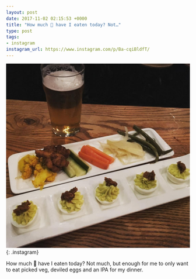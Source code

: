 ```yaml
---
layout: post
date: 2017-11-02 02:15:53 +0000
title: "How much 💩 have I eaten today? Not…"
type: post
tags:
- instagram
instagram_url: https://www.instagram.com/p/Ba-cqiBldfT/
---
```


![Instagram - Ba-cqiBldfT](/img/Ba-cqiBldfT.jpg){: .instagram}

How much 💩 have I eaten today? Not much, but enough for me to only want to eat picked veg, deviled eggs and an IPA for my dinner.
